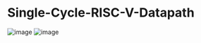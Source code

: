 # Single-Cycle-RISC-V-Datapath
![image](https://github.com/user-attachments/assets/55ab7fb8-39c9-498e-bc82-3ec454cbd523)
![image](https://github.com/user-attachments/assets/6f91ef8a-c543-424b-8208-587a3e23e8d7)



